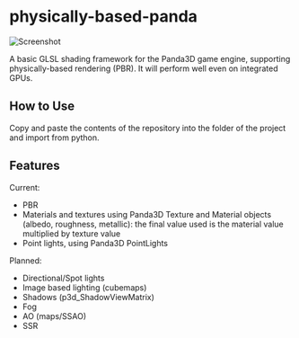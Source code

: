 # physically-based-panda
![Screenshot](https://raw.githubusercontent.com/typewriter1/physically-based-panda/master/car.jpg)

A basic GLSL shading framework for the Panda3D game engine, supporting physically-based rendering (PBR). It will perform well even on integrated GPUs.

## How to Use

Copy and paste the contents of the repository into the folder of the project and import from python.

## Features

Current:
- PBR
- Materials and textures  using Panda3D Texture and Material objects (albedo, roughness, metallic): the final value used is the material value multiplied by texture value
- Point lights, using Panda3D PointLights

Planned:
- Directional/Spot lights
- Image based lighting (cubemaps)
- Shadows (p3d_ShadowViewMatrix)
- Fog
- AO (maps/SSAO)
- SSR

